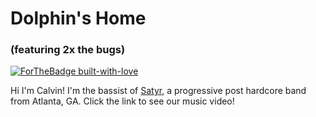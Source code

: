# Dolphin's Home
### (featuring 2x the bugs)
[![ForTheBadge built-with-love](http://ForTheBadge.com/images/badges/built-with-love.svg)](https://GitHub.com/Naereen/)

Hi I'm Calvin! I'm the bassist of [Satyr](https://www.satyratl.com), a progressive post hardcore band from Atlanta, GA. Click the link to see our music video! 
<a href="http://www.youtube.com/watch?feature=player_embedded&v=NsMgsqVo7KA
" target="_blank">
